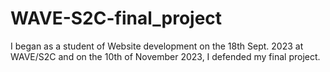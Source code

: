# WAVE-S2C-final_project
I began as a student of Website development on the 18th Sept. 2023 at WAVE/S2C and on the 10th of November 2023, I defended my final project.
